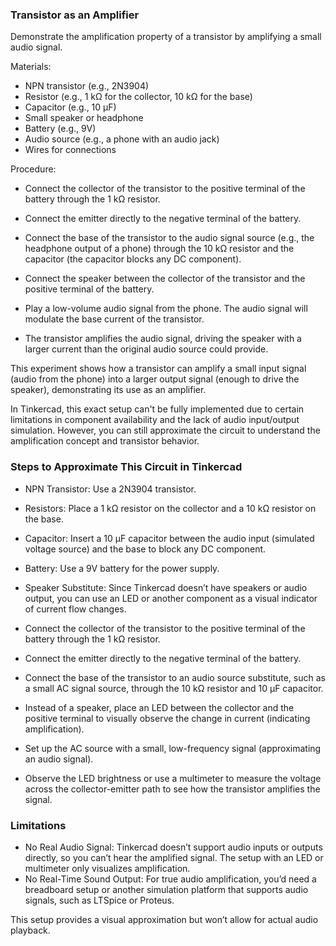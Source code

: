 ### Transistor as an Amplifier

Demonstrate the amplification property of a transistor by amplifying a small audio signal.

Materials:

- NPN transistor (e.g., 2N3904)
- Resistor (e.g., 1 kΩ for the collector, 10 kΩ for the base)
- Capacitor (e.g., 10 µF)
- Small speaker or headphone
- Battery (e.g., 9V)
- Audio source (e.g., a phone with an audio jack)
- Wires for connections

Procedure:

   - Connect the collector of the transistor to the positive terminal of the battery through the 1 kΩ resistor.
   - Connect the emitter directly to the negative terminal of the battery.
   - Connect the base of the transistor to the audio signal source (e.g., the headphone output of a phone) through the 10 kΩ resistor and the capacitor (the capacitor blocks any DC component).
   - Connect the speaker between the collector of the transistor and the positive terminal of the battery.

   - Play a low-volume audio signal from the phone. The audio signal will modulate the base current of the transistor.
   - The transistor amplifies the audio signal, driving the speaker with a larger current than the original audio source could provide.

   This experiment shows how a transistor can amplify a small input signal (audio from the phone) into a larger output signal (enough to drive the speaker), demonstrating its use as an amplifier.

In Tinkercad, this exact setup can't be fully implemented due to certain limitations in component availability and the lack of audio input/output simulation. However, you can still approximate the circuit to understand the amplification concept and transistor behavior.

### Steps to Approximate This Circuit in Tinkercad

   - NPN Transistor: Use a 2N3904 transistor.
   - Resistors: Place a 1 kΩ resistor on the collector and a 10 kΩ resistor on the base.
   - Capacitor: Insert a 10 µF capacitor between the audio input (simulated voltage source) and the base to block any DC component.
   - Battery: Use a 9V battery for the power supply.
   - Speaker Substitute: Since Tinkercad doesn’t have speakers or audio output, you can use an LED or another component as a visual indicator of current flow changes.

   - Connect the collector of the transistor to the positive terminal of the battery through the 1 kΩ resistor.
   - Connect the emitter directly to the negative terminal of the battery.
   - Connect the base of the transistor to an audio source substitute, such as a small AC signal source, through the 10 kΩ resistor and 10 µF capacitor.
   - Instead of a speaker, place an LED between the collector and the positive terminal to visually observe the change in current (indicating amplification).

   - Set up the AC source with a small, low-frequency signal (approximating an audio signal).
   - Observe the LED brightness or use a multimeter to measure the voltage across the collector-emitter path to see how the transistor amplifies the signal.

### Limitations

- No Real Audio Signal: Tinkercad doesn’t support audio inputs or outputs directly, so you can’t hear the amplified signal. The setup with an LED or multimeter only visualizes amplification.
- No Real-Time Sound Output: For true audio amplification, you’d need a breadboard setup or another simulation platform that supports audio signals, such as LTSpice or Proteus.

This setup provides a visual approximation but won’t allow for actual audio playback.
